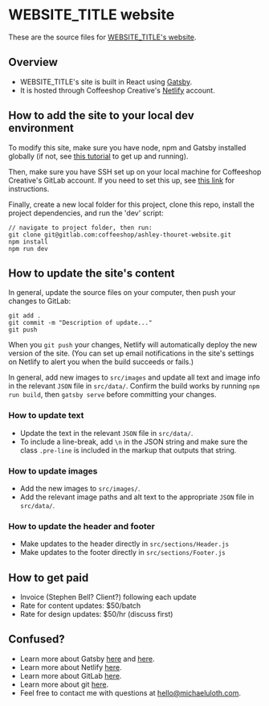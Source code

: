 # WEBSITE_TITLE website

These are the source files for [WEBSITE_TITLE's website](https://www.website.com).

## Overview

- WEBSITE_TITLE's site is built in React using [Gatsby](https://www.gatsbyjs.org).
- It is hosted through Coffeeshop Creative's [Netlify](https://www.netlify.com)
	account.

## How to add the site to your local dev environment

To modify this site, make sure you have node, npm and Gatsby installed globally (if not,
see [this
tutorial](https://www.gatsbyjs.org/tutorial/part-one/#check-your-development-environment)
to get up and running).

Then, make sure you have SSH set up on your local machine for Coffeeshop
Creative's GitLab account. If you need to set this up, see [this
link](https://docs.gitlab.com/ee/gitlab-basics/create-your-ssh-keys.html) for
instructions.

Finally, create a new local folder for this project, clone this repo,
install the project dependencies, and run the 'dev' script:

```
// navigate to project folder, then run:
git clone git@gitlab.com:coffeeshop/ashley-thouret-website.git
npm install
npm run dev
```

## How to update the site's content

In general, update the source files on your computer, then push your changes to GitLab:

```
git add .
git commit -m "Description of update..."
git push
```

When you `git push` your changes, Netlify will automatically deploy the new
version of the site. (You can set up email notifications in the site's settings on Netlify to alert you when the build succeeds or fails.)

In general, add new images to `src/images` and update all text and image info in the relevant `JSON` file in `src/data/`. Confirm the build works by running `npm run build`, then `gatsby serve` before committing your changes.

### How to update text

- Update the text in the relevant `JSON` file in `src/data/`.
- To include a line-break, add `\n` in the JSON string and make sure the class `.pre-line` is included in the markup that outputs that string.

### How to update images

- Add the new images to `src/images/`.
- Add the relevant image paths and alt text to the appropriate `JSON` file in `src/data/`.

### How to update the header and footer

- Make updates to the header directly in `src/sections/Header.js`
- Make updates to the footer directly in `src/sections/Footer.js`

## How to get paid

- Invoice (Stephen Bell? Client?) following each update
- Rate for content updates: $50/batch
- Rate for design updates: $50/hr (discuss first)

## Confused?

* Learn more about Gatsby [here](https://www.gatsbyjs.org/tutorial/) and
	[here](https://www.gatsbyjs.org/docs/).
* Learn more about Netlify [here](https://www.netlify.com/docs/).
* Learn more about GitLab
	[here](https://docs.gitlab.com/ce/gitlab-basics/README.html).
* Learn more about git [here](https://git-scm.com/doc).
* Feel free to contact me with questions at hello@michaeluloth.com.